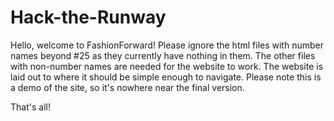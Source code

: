 # Hack-the-Runway

Hello, welcome to FashionForward! Please ignore the html files with number names beyond #25 as they currently have nothing in them. The other files with
non-number names are needed for the website to work. The website is laid out to where it should be simple enough to navigate. Please note this is a demo of the site,
so it's nowhere near the final version. 

That's all!
